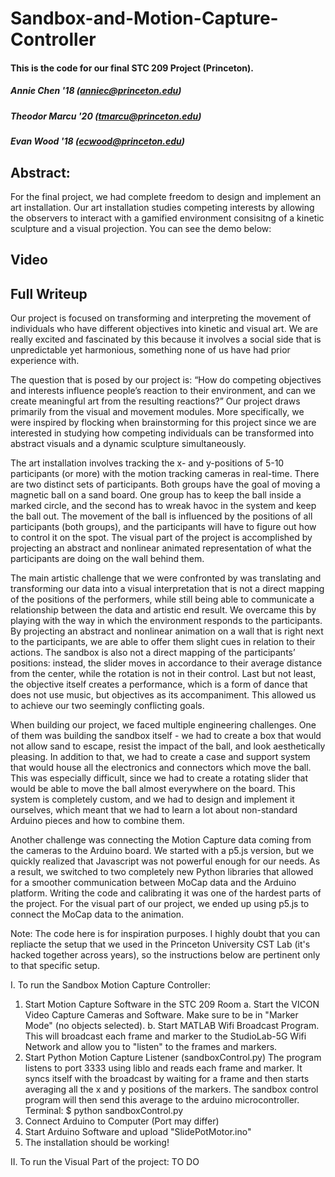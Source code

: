 # Sandbox-and-Motion-Capture-Controller

#### This is the code for our final STC 209 Project (Princeton). 
##### Annie Chen '18 (anniec@princeton.edu)
##### Theodor Marcu '20 (tmarcu@princeton.edu)
##### Evan Wood '18 (ecwood@princeton.edu)

## Abstract:
For the final project, we had complete freedom to design and implement an art installation. Our art installation studies competing interests by allowing the observers to interact with a gamified environment consisitng of a kinetic sculpture and a visual projection. You can see the demo below:

## Video


## Full Writeup

Our project is focused on transforming and interpreting the movement of individuals who have different objectives into kinetic and visual art. We are really excited and fascinated by this because it involves a social side that is unpredictable yet harmonious, something none of us have had prior experience with. 

The question that is posed by our project is: “How do competing objectives and interests influence people’s reaction to their environment, and can we create meaningful art from the resulting reactions?” Our project draws primarily from the visual and movement modules. More specifically, we were inspired by flocking when brainstorming for this project since we are interested in studying how competing individuals can be transformed into abstract visuals and a dynamic sculpture simultaneously.

The art installation involves tracking the x- and y-positions of 5-10 participants (or more) with the motion tracking cameras in real-time. There are two distinct sets of participants. Both groups have the goal of moving a magnetic ball on a sand board. One group has to keep the ball inside a marked circle, and the second has to wreak havoc in the system and keep the ball out. The movement of the ball is influenced by the positions of all participants (both groups), and the participants will have to figure out how to control it on the spot. The visual part of the project is accomplished by projecting an abstract and nonlinear animated representation of what the participants are doing on the wall behind them.

The main artistic challenge that we were confronted by was translating and transforming our data into a visual interpretation that is not a direct mapping of the positions of the performers, while still being able to communicate a relationship between the data and artistic end result. We overcame this by playing with the way in which the environment responds to the participants. By projecting an abstract and nonlinear animation on a wall that is right next to the participants, we are able to offer them slight cues in relation to their actions. The sandbox is also not a direct mapping of the participants’ positions: instead, the slider moves in accordance to their average distance from the center, while the rotation is not in their control. Last but not least, the objective itself creates a performance, which is a form of dance that does not use music, but objectives as its accompaniment. This allowed us to achieve our two seemingly conflicting goals.

When building our project, we faced multiple engineering challenges. One of them was building the sandbox itself - we had to create a box that would not allow sand to escape, resist the impact of the ball, and look aesthetically pleasing. In addition to that, we had to create a case and support system that would house all the electronics and connectors which move the ball. This was especially difficult, since we had to create a rotating slider that would be able to move the ball almost everywhere on the board. This system is completely custom, and we had to design and implement it ourselves, which meant that we had to learn a lot about non-standard Arduino pieces and how to combine them.

Another challenge was connecting the Motion Capture data coming from the cameras to the Arduino board. We started with a p5.js version, but we quickly realized that Javascript was not powerful enough for our needs. As a result, we switched to two completely new Python libraries that allowed for a smoother communication between MoCap data and the Arduino platform. Writing the code and calibrating it was one of the hardest parts of the project. For the visual part of our project, we ended up using p5.js to connect the MoCap data to the animation.


Note: The code here is for inspiration purposes. I highly doubt that you can repliacte the setup that we used in the Princeton University CST Lab (it's hacked together across years), so the instructions below are pertinent only to that specific setup.


I. To run the Sandbox Motion Capture Controller:
1. Start Motion Capture Software in the STC 209 Room
   a. Start the VICON Video Capture Cameras and Software. Make sure to be in "Marker Mode" (no objects selected).
   b. Start MATLAB Wifi Broadcast Program. This will broadcast each frame and marker to the StudioLab-5G Wifi Network and allow you to "listen" to the frames and markers.
2. Start Python Motion Capture Listener (sandboxControl.py)
   The program listens to port 3333 using liblo and reads each frame and marker. It syncs itself with the broadcast by waiting for a frame and then starts averaging all the x and y positions of the markers. The sandbox control program will then send this average to the arduino microcontroller.
   Terminal: $ python sandboxControl.py
3. Connect Arduino to Computer (Port may differ)
4. Start Arduino Software and upload "SlidePotMotor.ino"
5. The installation should be working!


II. To run the Visual Part of the project: 
   TO DO